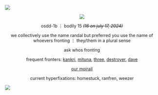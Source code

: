 <img src='https://i.postimg.cc/HsftspSp/3ab1bfa9d116c9483c66f61e235a1c39e1b339e5.png'/>
<p align='center'><img src='https://i.postimg.cc/rFZ1fZtW/skfjsdkfsdklfsdkfjdsklfjdsklfjsd.png'/></p>
<p align='center'>osdd-1b ⋮ bodily 15 <i><s>(16 on july 17, 2024)</i></s></p>
<p align='center'>we collectively use the name randal but preferred you use the name of whoevers fronting ⋮ they/them in a plural sense
<p align='center'>ask whos fronting</p>
<p align='center'>frequent fronters: <a href="https://pronouns.cc/@homelessButcher/Kankri">kankri</a>, <a href="https://pronouns.cc/@homelessButcher/Mituna">mituna</a>, <a href="https://pronouns.cc/@homelessButcher/Three">three</a>, <a href="https://pronouns.cc/@homelessButcher/Destroyer">destroyer</a>, <a href="https://pronouns.cc/@homelessButcher/Dave">dave</a>
<p align='center'> <a href="https://linktr.ee/sugar.youth">our moirail</a> </p>
<p align='center'> current hyperfixations: homestuck, ranfren, weezer</p>
<img src='https://i.postimg.cc/MTW52d9V/0f1e68ccad1d32982820507acb84a69f4726669f.png'/>
